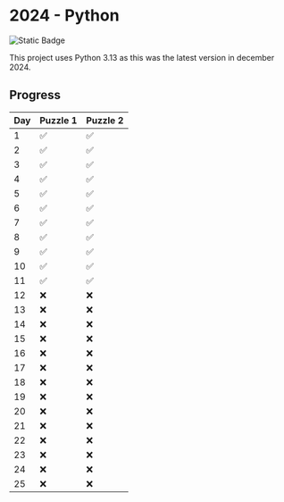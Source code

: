 # 2024 - Python

![Static Badge](https://img.shields.io/badge/Python%20version-3.13-3572A5)

This project uses Python 3.13 as this was the latest version in december 2024.

## Progress

| Day | Puzzle 1 | Puzzle 2 |
|-----|----------|----------|
| 1   | ✅        | ✅        |
| 2   | ✅        | ✅        |
| 3   | ✅        | ✅        |
| 4   | ✅        | ✅        |
| 5   | ✅        | ✅        |
| 6   | ✅        | ✅        |
| 7   | ✅        | ✅        |
| 8   | ✅        | ✅        |
| 9   | ✅        | ✅        |
| 10  | ✅        | ✅        |
| 11  | ✅        | ✅        |
| 12  | ❌        | ❌        |
| 13  | ❌        | ❌        |
| 14  | ❌        | ❌        |
| 15  | ❌        | ❌        |
| 16  | ❌        | ❌        |
| 17  | ❌        | ❌        |
| 18  | ❌        | ❌        |
| 19  | ❌        | ❌        |
| 20  | ❌        | ❌        |
| 21  | ❌        | ❌        |
| 22  | ❌        | ❌        |
| 23  | ❌        | ❌        |
| 24  | ❌        | ❌        |
| 25  | ❌        | ❌        |
